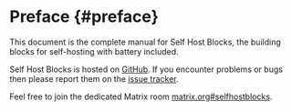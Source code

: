 # Preface {#preface}

This document is the complete manual for Self Host Blocks, the building blocks for self-hosting with battery included.

Self Host Blocks is hosted on [GitHub](https://github.com/ibizaman/selfhostblocks). If you encounter
problems or bugs then please report them on the [issue
tracker](https://github.com/ibizaman/selfhostblocks/issues).

Feel free to join the dedicated Matrix room
[matrix.org#selfhostblocks](https://matrix.to/#/#selfhostblocks:matrix.org).
